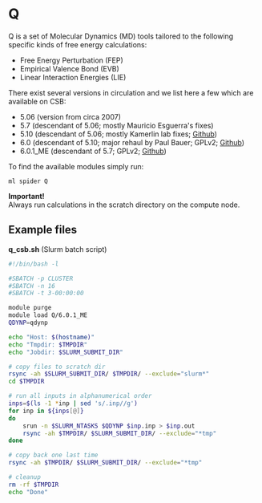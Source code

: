 # Q

Q is a set of Molecular Dynamics (MD) tools tailored to the following
specific kinds of free energy calculations:

- Free Energy Perturbation (FEP)
- Empirical Valence Bond (EVB)
- Linear Interaction Energies (LIE)

There exist several versions in circulation and we list here a few
which are available on CSB:

- 5.06 (version from circa 2007)
- 5.7 (descendant of 5.06; mostly Mauricio Esguerra's fixes)
- 5.10 (descendant of 5.06; mostly Kamerlin lab fixes; [Github](https://github.com/qusers/qsource))
- 6.0 (descendant of 5.10; major rehaul by Paul Bauer; GPLv2; [Github](https://github.com/qusers/Q6))
- 6.0.1_ME (descendant of 5.7; GPLv2; [Github](https://github.com/esguerra/q6))

To find the available modules simply run:

    ml spider Q


**Important!**  
Always run calculations in the scratch directory on the compute node.


## Example files

**q_csb.sh** (Slurm batch script)

```bash
#!/bin/bash -l

#SBATCH -p CLUSTER
#SBATCH -n 16
#SBATCH -t 3-00:00:00

module purge
module load Q/6.0.1_ME
QDYNP=qdynp

echo "Host: $(hostname)"
echo "Tmpdir: $TMPDIR"
echo "Jobdir: $SLURM_SUBMIT_DIR"

# copy files to scratch dir
rsync -ah $SLURM_SUBMIT_DIR/ $TMPDIR/ --exclude="slurm*"
cd $TMPDIR

# run all inputs in alphanumerical order
inps=$(ls -1 *inp | sed 's/.inp//g')
for inp in ${inps[@]}
do
    srun -n $SLURM_NTASKS $QDYNP $inp.inp > $inp.out
    rsync -ah $TMPDIR/ $SLURM_SUBMIT_DIR/ --exclude="*tmp"
done

# copy back one last time
rsync -ah $TMPDIR/ $SLURM_SUBMIT_DIR/ --exclude="*tmp"

# cleanup
rm -rf $TMPDIR
echo "Done"
```
